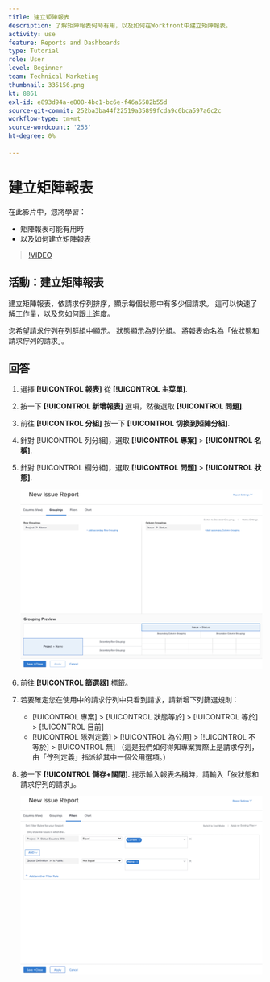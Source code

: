 ```yaml
---
title: 建立矩陣報表
description: 了解矩陣報表何時有用，以及如何在Workfront中建立矩陣報表。
activity: use
feature: Reports and Dashboards
type: Tutorial
role: User
level: Beginner
team: Technical Marketing
thumbnail: 335156.png
kt: 8861
exl-id: e893d94a-e808-4bc1-bc6e-f46a5582b55d
source-git-commit: 252ba3ba44f22519a35899fcda9c6bca597a6c2c
workflow-type: tm+mt
source-wordcount: '253'
ht-degree: 0%

---
```


# 建立矩陣報表

在此影片中，您將學習：

* 矩陣報表可能有用時
* 以及如何建立矩陣報表

>[!VIDEO](https://video.tv.adobe.com/v/335156/?quality=12)

## 活動：建立矩陣報表

建立矩陣報表，依請求佇列排序，顯示每個狀態中有多少個請求。 這可以快速了解工作量，以及您如何跟上進度。

您希望請求佇列在列群組中顯示。 狀態顯示為列分組。 將報表命名為「依狀態和請求佇列的請求」。

## 回答

1. 選擇 **[!UICONTROL 報表]** 從 **[!UICONTROL 主菜單]**.
1. 按一下 **[!UICONTROL 新增報表]** 選項，然後選取 **[!UICONTROL 問題]**.
1. 前往 **[!UICONTROL 分組]** 按一下 **[!UICONTROL 切換到矩陣分組]**.
1. 針對 [!UICONTROL 列分組]，選取 **[!UICONTROL 專案]** > **[!UICONTROL 名稱]**.
1. 針對 [!UICONTROL 欄分組]，選取 **[!UICONTROL 問題]** > **[!UICONTROL 狀態]**.

   ![建立新問題報告分組的螢幕影像](assets/matrix-report-groupings.png)

1. 前往 **[!UICONTROL 篩選器]** 標籤。
1. 若要確定您在使用中的請求佇列中只看到請求，請新增下列篩選規則：

   * [!UICONTROL 專案] > [!UICONTROL 狀態等於] > [!UICONTROL 等於] > [!UICONTROL 目前]
   * [!UICONTROL 隊列定義] > [!UICONTROL 為公用] > [!UICONTROL 不等於] > [!UICONTROL 無] （這是我們如何得知專案實際上是請求佇列，由「佇列定義」指派給其中一個公用選項。）

1. 按一下 **[!UICONTROL 儲存+關閉]**. 提示輸入報表名稱時，請輸入「依狀態和請求佇列的請求」。

   ![建立新問題報告篩選器的螢幕影像](assets/matrix-report-filters.png)
